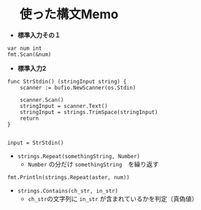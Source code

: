 # 　使った構文Memo

- **標準入力その１**
```
var num int
fmt.Scan(&num)
```

- **標準入力2**
```
func StrStdin() (stringInput string) {
	scanner := bufio.NewScanner(os.Stdin)

	scanner.Scan()
	stringInput = scanner.Text()
	stringInput = strings.TrimSpace(stringInput)
	return
}


input = StrStdin()
```

- `strings.Repeat(somethingString, Number)`
  - `Number` の分だけ `somethingString`　を繰り返す
```
fmt.Println(strings.Repeat(aster, num))
```

- `strings.Contains(ch_str, in_str)`
  - `ch_str`の文字列に `in_str` が含まれているかを判定（真偽値）
